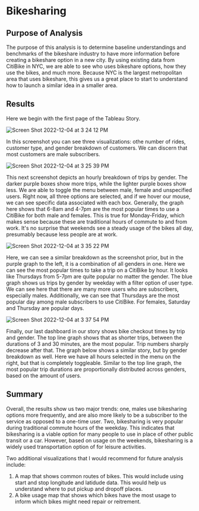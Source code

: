 # Bikesharing

## Purpose of Analysis

The purpose of this analysis is to determine baseline understandings and benchmarks of the bikeshare industry to have more information before creating a bikeshare option in a new city. By using existing data from CitiBike in NYC, we are able to see who uses bikeshare options, how they use the bikes, and much more. Because NYC is the largest metropolitan area that uses bikeshare, this gives us a great place to start to understand how to launch a similar idea in a smaller area.

## Results

Here we begin with the first page of the Tableau Story.

![Screen Shot 2022-12-04 at 3 24 12 PM](https://user-images.githubusercontent.com/110838228/205513741-02ef88b0-e091-42ea-aa2c-77d8693e767a.png)

In this screenshot you can see three visualizations: othe number of rides, customer type, and gender breakdown of customers. We can discern that most customers are male subscribers.


![Screen Shot 2022-12-04 at 3 25 39 PM](https://user-images.githubusercontent.com/110838228/205513790-20c2d49a-0d83-4b8d-a4e0-3bbf7718ee02.png)


This next screenshot depicts an hourly breakdown of trips by gender. The darker purple boxes show more trips, while the lighter purple boxes show less. We are able to toggle the menu between male, female and unspecified users. Right now, all three options are selected, and if we hover our mouse, we can see specific data associated with each box. Generally, the graph here shows that 6-8am and 4-7pm are the most popular times to use a CitiBike for both male and females. This is true for Monday-Friday, which makes sense because these are traditional hours of commute to and from work. It's no surprise that weekends see a steady usage of the bikes all day, presumably because less people are at work. 

![Screen Shot 2022-12-04 at 3 35 22 PM](https://user-images.githubusercontent.com/110838228/205514188-b4f6681a-52e3-49f2-b7b5-6db6ffaa6fc8.png)



Here, we can see a similar breakdown as the screenshot prior, but in the purple graph to the left, it is a combination of all genders in one. Here we can see the most popular times to take a trip on a CitiBike by hour. It looks like Thursdays from 5-7pm are quite popular no matter the gender. The blue graph shows us trips by gender by weekday with a filter option of user type. We can see here that there are many more users who are subscribers, especially males. Additionally, we can see that Thursdays are the most popular day among male subscribers to use CitiBike. For females, Saturday and Thursday are popular days.


![Screen Shot 2022-12-04 at 3 37 54 PM](https://user-images.githubusercontent.com/110838228/205514277-0d4d9b15-2b34-4dcb-a12a-030d20e62d9c.png)

Finally, our last dashboard in our story shows bike checkout times by trip and gender. The top line graph shows that as shorter trips, between the durations of 3 and 30 minutes, are the most popular. Trip numbers sharply decrease after that. The graph below shows a similar story, but by gender breakdown as well. Here we have all hours selected in the menu on the right, but that is completely toggleable. Similar to the top line graph, the most popular trip durations are proportionally distributed across genders, based on the amount of users.

## Summary

Overall, the results show us two major trends: one, males use bikesharing options more frequently, and are also more likely to be a subscriber to the service as opposed to a one-time user. Two, bikesharing is very popular during traditional commute hours of the weekday. This indicates that bikesharing is a viable option for many people to use in place of other public transit or a car. However, based on usage on the weekends, bikesharing is a widely used transportation option of for leisure activities.

Two additional visualizations that I would recommend for future analysis include:

1. A map that shows common routes of bikes. This would include using start and stop longitude and latidude data. This would help us understand where to put pickup and dropoff places. 
2. A bike usage map that shows which bikes have the most usage to inform which bikes might need repair or reitrement.


